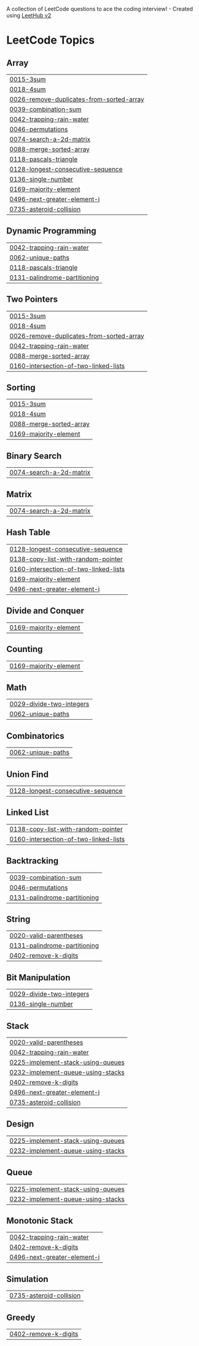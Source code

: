 A collection of LeetCode questions to ace the coding interview! - Created using [LeetHub v2](https://github.com/arunbhardwaj/LeetHub-2.0)
<!---LeetCode Topics Start-->
# LeetCode Topics
## Array
|  |
| ------- |
| [0015-3sum](https://github.com/Mohanraj1805/leet-code/tree/master/0015-3sum) |
| [0018-4sum](https://github.com/Mohanraj1805/leet-code/tree/master/0018-4sum) |
| [0026-remove-duplicates-from-sorted-array](https://github.com/Mohanraj1805/leet-code/tree/master/0026-remove-duplicates-from-sorted-array) |
| [0039-combination-sum](https://github.com/Mohanraj1805/leet-code/tree/master/0039-combination-sum) |
| [0042-trapping-rain-water](https://github.com/Mohanraj1805/leet-code/tree/master/0042-trapping-rain-water) |
| [0046-permutations](https://github.com/Mohanraj1805/leet-code/tree/master/0046-permutations) |
| [0074-search-a-2d-matrix](https://github.com/Mohanraj1805/leet-code/tree/master/0074-search-a-2d-matrix) |
| [0088-merge-sorted-array](https://github.com/Mohanraj1805/leet-code/tree/master/0088-merge-sorted-array) |
| [0118-pascals-triangle](https://github.com/Mohanraj1805/leet-code/tree/master/0118-pascals-triangle) |
| [0128-longest-consecutive-sequence](https://github.com/Mohanraj1805/leet-code/tree/master/0128-longest-consecutive-sequence) |
| [0136-single-number](https://github.com/Mohanraj1805/leet-code/tree/master/0136-single-number) |
| [0169-majority-element](https://github.com/Mohanraj1805/leet-code/tree/master/0169-majority-element) |
| [0496-next-greater-element-i](https://github.com/Mohanraj1805/leet-code/tree/master/0496-next-greater-element-i) |
| [0735-asteroid-collision](https://github.com/Mohanraj1805/leet-code/tree/master/0735-asteroid-collision) |
## Dynamic Programming
|  |
| ------- |
| [0042-trapping-rain-water](https://github.com/Mohanraj1805/leet-code/tree/master/0042-trapping-rain-water) |
| [0062-unique-paths](https://github.com/Mohanraj1805/leet-code/tree/master/0062-unique-paths) |
| [0118-pascals-triangle](https://github.com/Mohanraj1805/leet-code/tree/master/0118-pascals-triangle) |
| [0131-palindrome-partitioning](https://github.com/Mohanraj1805/leet-code/tree/master/0131-palindrome-partitioning) |
## Two Pointers
|  |
| ------- |
| [0015-3sum](https://github.com/Mohanraj1805/leet-code/tree/master/0015-3sum) |
| [0018-4sum](https://github.com/Mohanraj1805/leet-code/tree/master/0018-4sum) |
| [0026-remove-duplicates-from-sorted-array](https://github.com/Mohanraj1805/leet-code/tree/master/0026-remove-duplicates-from-sorted-array) |
| [0042-trapping-rain-water](https://github.com/Mohanraj1805/leet-code/tree/master/0042-trapping-rain-water) |
| [0088-merge-sorted-array](https://github.com/Mohanraj1805/leet-code/tree/master/0088-merge-sorted-array) |
| [0160-intersection-of-two-linked-lists](https://github.com/Mohanraj1805/leet-code/tree/master/0160-intersection-of-two-linked-lists) |
## Sorting
|  |
| ------- |
| [0015-3sum](https://github.com/Mohanraj1805/leet-code/tree/master/0015-3sum) |
| [0018-4sum](https://github.com/Mohanraj1805/leet-code/tree/master/0018-4sum) |
| [0088-merge-sorted-array](https://github.com/Mohanraj1805/leet-code/tree/master/0088-merge-sorted-array) |
| [0169-majority-element](https://github.com/Mohanraj1805/leet-code/tree/master/0169-majority-element) |
## Binary Search
|  |
| ------- |
| [0074-search-a-2d-matrix](https://github.com/Mohanraj1805/leet-code/tree/master/0074-search-a-2d-matrix) |
## Matrix
|  |
| ------- |
| [0074-search-a-2d-matrix](https://github.com/Mohanraj1805/leet-code/tree/master/0074-search-a-2d-matrix) |
## Hash Table
|  |
| ------- |
| [0128-longest-consecutive-sequence](https://github.com/Mohanraj1805/leet-code/tree/master/0128-longest-consecutive-sequence) |
| [0138-copy-list-with-random-pointer](https://github.com/Mohanraj1805/leet-code/tree/master/0138-copy-list-with-random-pointer) |
| [0160-intersection-of-two-linked-lists](https://github.com/Mohanraj1805/leet-code/tree/master/0160-intersection-of-two-linked-lists) |
| [0169-majority-element](https://github.com/Mohanraj1805/leet-code/tree/master/0169-majority-element) |
| [0496-next-greater-element-i](https://github.com/Mohanraj1805/leet-code/tree/master/0496-next-greater-element-i) |
## Divide and Conquer
|  |
| ------- |
| [0169-majority-element](https://github.com/Mohanraj1805/leet-code/tree/master/0169-majority-element) |
## Counting
|  |
| ------- |
| [0169-majority-element](https://github.com/Mohanraj1805/leet-code/tree/master/0169-majority-element) |
## Math
|  |
| ------- |
| [0029-divide-two-integers](https://github.com/Mohanraj1805/leet-code/tree/master/0029-divide-two-integers) |
| [0062-unique-paths](https://github.com/Mohanraj1805/leet-code/tree/master/0062-unique-paths) |
## Combinatorics
|  |
| ------- |
| [0062-unique-paths](https://github.com/Mohanraj1805/leet-code/tree/master/0062-unique-paths) |
## Union Find
|  |
| ------- |
| [0128-longest-consecutive-sequence](https://github.com/Mohanraj1805/leet-code/tree/master/0128-longest-consecutive-sequence) |
## Linked List
|  |
| ------- |
| [0138-copy-list-with-random-pointer](https://github.com/Mohanraj1805/leet-code/tree/master/0138-copy-list-with-random-pointer) |
| [0160-intersection-of-two-linked-lists](https://github.com/Mohanraj1805/leet-code/tree/master/0160-intersection-of-two-linked-lists) |
## Backtracking
|  |
| ------- |
| [0039-combination-sum](https://github.com/Mohanraj1805/leet-code/tree/master/0039-combination-sum) |
| [0046-permutations](https://github.com/Mohanraj1805/leet-code/tree/master/0046-permutations) |
| [0131-palindrome-partitioning](https://github.com/Mohanraj1805/leet-code/tree/master/0131-palindrome-partitioning) |
## String
|  |
| ------- |
| [0020-valid-parentheses](https://github.com/Mohanraj1805/leet-code/tree/master/0020-valid-parentheses) |
| [0131-palindrome-partitioning](https://github.com/Mohanraj1805/leet-code/tree/master/0131-palindrome-partitioning) |
| [0402-remove-k-digits](https://github.com/Mohanraj1805/leet-code/tree/master/0402-remove-k-digits) |
## Bit Manipulation
|  |
| ------- |
| [0029-divide-two-integers](https://github.com/Mohanraj1805/leet-code/tree/master/0029-divide-two-integers) |
| [0136-single-number](https://github.com/Mohanraj1805/leet-code/tree/master/0136-single-number) |
## Stack
|  |
| ------- |
| [0020-valid-parentheses](https://github.com/Mohanraj1805/leet-code/tree/master/0020-valid-parentheses) |
| [0042-trapping-rain-water](https://github.com/Mohanraj1805/leet-code/tree/master/0042-trapping-rain-water) |
| [0225-implement-stack-using-queues](https://github.com/Mohanraj1805/leet-code/tree/master/0225-implement-stack-using-queues) |
| [0232-implement-queue-using-stacks](https://github.com/Mohanraj1805/leet-code/tree/master/0232-implement-queue-using-stacks) |
| [0402-remove-k-digits](https://github.com/Mohanraj1805/leet-code/tree/master/0402-remove-k-digits) |
| [0496-next-greater-element-i](https://github.com/Mohanraj1805/leet-code/tree/master/0496-next-greater-element-i) |
| [0735-asteroid-collision](https://github.com/Mohanraj1805/leet-code/tree/master/0735-asteroid-collision) |
## Design
|  |
| ------- |
| [0225-implement-stack-using-queues](https://github.com/Mohanraj1805/leet-code/tree/master/0225-implement-stack-using-queues) |
| [0232-implement-queue-using-stacks](https://github.com/Mohanraj1805/leet-code/tree/master/0232-implement-queue-using-stacks) |
## Queue
|  |
| ------- |
| [0225-implement-stack-using-queues](https://github.com/Mohanraj1805/leet-code/tree/master/0225-implement-stack-using-queues) |
| [0232-implement-queue-using-stacks](https://github.com/Mohanraj1805/leet-code/tree/master/0232-implement-queue-using-stacks) |
## Monotonic Stack
|  |
| ------- |
| [0042-trapping-rain-water](https://github.com/Mohanraj1805/leet-code/tree/master/0042-trapping-rain-water) |
| [0402-remove-k-digits](https://github.com/Mohanraj1805/leet-code/tree/master/0402-remove-k-digits) |
| [0496-next-greater-element-i](https://github.com/Mohanraj1805/leet-code/tree/master/0496-next-greater-element-i) |
## Simulation
|  |
| ------- |
| [0735-asteroid-collision](https://github.com/Mohanraj1805/leet-code/tree/master/0735-asteroid-collision) |
## Greedy
|  |
| ------- |
| [0402-remove-k-digits](https://github.com/Mohanraj1805/leet-code/tree/master/0402-remove-k-digits) |
<!---LeetCode Topics End-->